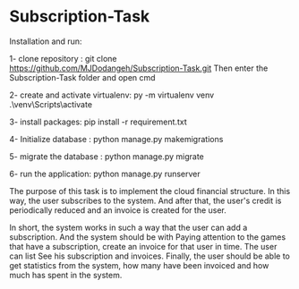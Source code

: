 # Subscription-Task

Installation and run:

1- clone repository :
git clone https://github.com/MJDodangeh/Subscription-Task.git
Then enter the Subscription-Task folder and open cmd

2- create and activate virtualenv:
py -m virtualenv venv
.\venv\Scripts\activate

3- install packages:
pip install -r requirement.txt

4- Initialize database :
python manage.py makemigrations

5- migrate the database :
python manage.py migrate

6- run the application:
python manage.py runserver


The purpose of this task is to implement the cloud financial structure. In this way, the user subscribes to the system.
And after that, the user's credit is periodically reduced and an invoice is created for the user.

In short, the system works in such a way that the user can add a subscription. And the system should be with
Paying attention to the games that have a subscription, create an invoice for that user in time. The user can list
See his subscription and invoices.
Finally, the user should be able to get statistics from the system, how many have been invoiced and how much
has spent in the system.
